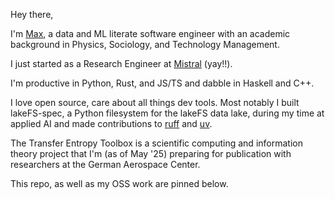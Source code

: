 Hey there, 

I'm [Max](https://www.linkedin.com/in/maxmynter/), a data and ML literate software engineer with an academic background in Physics, Sociology, and Technology Management.

I just started as a Research Engineer at [Mistral](https://mistral.ai/) (yay!!).

I'm productive in Python, Rust, and JS/TS and dabble in Haskell and C++. 

I love open source, care about all things dev tools. Most notably I built lakeFS-spec, a Python filesystem for the lakeFS data lake, during my time at applied AI and made contributions to [ruff](https://github.com/astral-sh/ruff/pulls?q=author%3Amaxmynter) and [uv](https://github.com/astral-sh/uv/pulls?q=author%3Amaxmynter).

The Transfer Entropy Toolbox is a scientific computing and information theory project that I'm (as of May '25) preparing for publication with researchers at the German Aerospace Center.

This repo, as well as my OSS work are pinned below.
